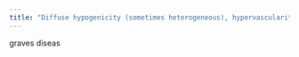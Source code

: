 ```yaml
---
title: "Diffuse hypogenicity (sometimes heterogeneous), hypervascularity (thyroid infernon)"
---
```

graves diseas

